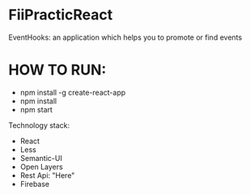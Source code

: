 # FiiPracticReact

EventHooks: an application which helps you to promote or find events

# HOW TO RUN:

- npm install -g create-react-app
- npm install
- npm start

Technology stack:

- React
- Less
- Semantic-UI
- Open Layers
- Rest Api: "Here"
- Firebase
